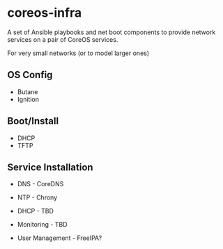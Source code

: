 # coreos-infra
A set of Ansible playbooks and net boot components to provide network services on a pair of CoreOS services.

For very small networks (or to model larger ones) 

## OS Config

* Butane
* Ignition

## Boot/Install

* DHCP
* TFTP

## Service Installation

* DNS - CoreDNS
* NTP - Chrony
* DHCP - TBD
* Monitoring - TBD

* User Management - FreeIPA?
